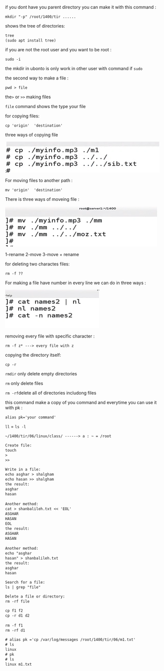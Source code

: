 if you dont have you parent directory you can make it with this command :

```
mkdir "-p" /root/1400/tir ......
```

shows the tree of directories:

```
tree
(sudo apt install tree)
```

if you are not the root user and you want to be root :

```
sudo -i
```

the mkdir in ubonto is only work in other user with command if `sudo`

the second way to make a file :

```
pwd > file
```

the`>` or `>>` making files

`file` command shows the type your file

for copying files:

```
cp 'origin'  'destination'
```

three ways of copying file

:![alt text](assets/image.png)

For moving files to another path :

```
mv 'origin'  'destination'
```

There is three ways of moveing file :

![alt text](assets/image-1.png)

1-rename
2-move
3-move + rename

for deleting two charactes files:

```
rm -f ??
```

For making a file have number in every line we can do in three ways :

![alt text](assets/image-2.png)

removing every file with specific character :

```
rm -f z* ---> every file with z
```

copying the directory itself:

```
cp -r
```

`rmdir` only delete empty directories

`rm` only delete files

`rm -rf`delete all of directories includong files

this command make a copy of you command and everytime you can use it with pk :

```
alias pk='your command'
```

`ll` = `ls -l`

```
~/1400/tir/06/linux/class/ ------> a : ~ = /root
```

```
Create file:
touch
>
>>
```

```
Write in a file:
echo asghar > shalgham
echo hasan >> shalgham
the result:
asghar
hasan

Another method:
cat > shanbalileh.txt << 'EOL'
ASGHAR
HASAN
EOL
the result:
ASGHAR
HASAN

Another method:
echo "asghar
hasan" > shanbalileh.txt
the result:
asghar
hasan
```

```
Search for a file:
ls | grep "file"
```

```
Delete a file or directory:
rm -rf file
```

```
cp f1 f2
cp -r d1 d2

rm -f f1
rm -rf d1
```

```
# alias pk ='cp /var/log/messages /root/1400/tir/06/m1.txt'
# ls
linux
# pk
# ls
linux m1.txt
```


‍‍
‍‍‍‍‍
